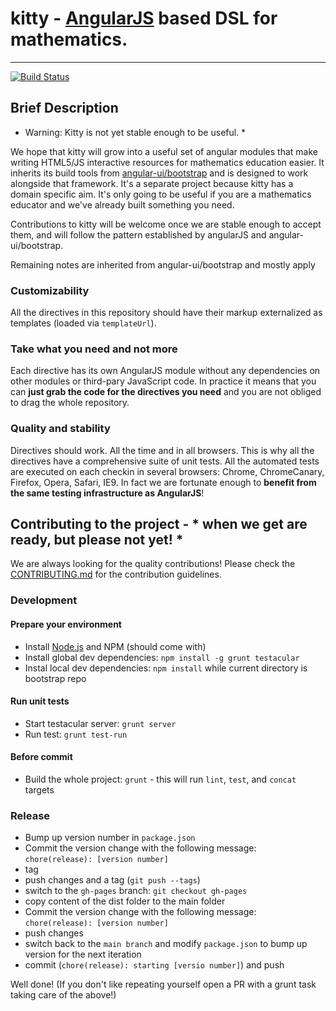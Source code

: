 # kitty - [AngularJS](http://angularjs.org/) based DSL for mathematics. 

***

[![Build Status](https://secure.travis-ci.org/angular-ui/bootstrap.png)](http://travis-ci.org/angular-ui/bootstrap)

## Brief Description

* Warning: Kitty is not yet stable enough to be useful. *

We hope that kitty will grow into a useful set of angular modules that make writing HTML5/JS interactive resources for mathematics education easier. It inherits its build tools from [angular-ui/bootstrap](http://angular-ui.github.com/bootstrap/) and is designed to work alongside that framework. It's a separate project because kitty has a domain specific aim. It's only going to be useful if you are a mathematics educator and we've already built something you need. 

Contributions to kitty will be welcome once we are stable enough to accept them, and will follow the pattern established by angularJS and angular-ui/bootstrap.

Remaining notes are inherited from angular-ui/bootstrap and mostly apply

### Customizability

All the directives in this repository should have their markup externalized as templates (loaded via `templateUrl`). 

### Take what you need and not more

Each directive has its own AngularJS module without any dependencies on other modules or third-pary JavaScript code. In practice it means that you can **just grab the code for the directives you need** and you are not obliged to drag the whole repository.

### Quality and stability

Directives should work. All the time and in all browsers. This is why all the directives have a comprehensive suite of unit tests. All the automated tests are executed on each checkin in several browsers: Chrome, ChromeCanary, Firefox, Opera, Safari, IE9.
In fact we are fortunate enough to **benefit from the same testing infrastructure as AngularJS**!

## Contributing to the project - * when we get are ready, but please not yet! *

We are always looking for the quality contributions! Please check the [CONTRIBUTING.md](CONTRIBUTING.md) for the contribution guidelines.

### Development
#### Prepare your environment
* Install [Node.js](http://nodejs.org/) and NPM (should come with)
* Install global dev dependencies: `npm install -g grunt testacular`
* Instal local dev dependencies: `npm install` while current directory is bootstrap repo

#### Run unit tests
* Start testacular server: `grunt server`
* Run test: `grunt test-run`

#### Before commit
* Build the whole project: `grunt` - this will run `lint`, `test`, and `concat` targets

### Release
* Bump up version number in `package.json`
* Commit the version change with the following message: `chore(release): [version number]`
* tag
* push changes and a tag (`git push --tags`)
* switch to the `gh-pages` branch: `git checkout gh-pages`
* copy content of the dist folder to the main folder
* Commit the version change with the following message: `chore(release): [version number]`
* push changes
* switch back to the `main branch` and modify `package.json` to bump up version for the next iteration
* commit (`chore(release): starting [versio number]`) and push

Well done! (If you don't like repeating yourself open a PR with a grunt task taking care of the above!)
